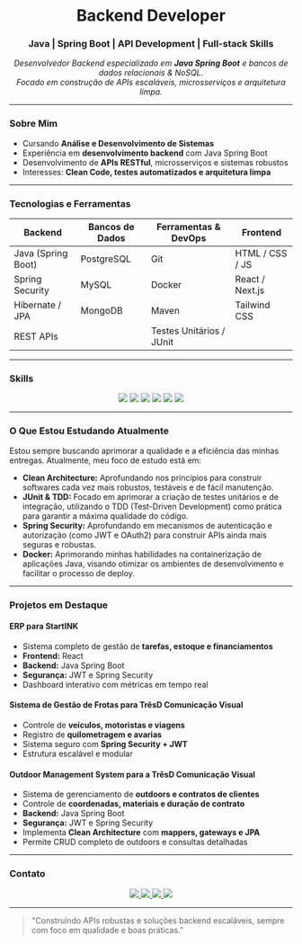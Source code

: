<div align="center">
  <h1>Backend Developer</h1>
  <h3>Java | Spring Boot | API Development | Full-stack Skills</h3>
</div>

<p align="center">
  <em>Desenvolvedor Backend especializado em <strong>Java Spring Boot</strong> e bancos de dados relacionais & NoSQL.<br>
  Focado em construção de APIs escaláveis, microsserviços e arquitetura limpa.</em>
</p>

---

### Sobre Mim

- Cursando **Análise e Desenvolvimento de Sistemas**  
- Experiência em **desenvolvimento backend** com Java Spring Boot  
- Desenvolvimento de **APIs RESTful**, microsserviços e sistemas robustos  
- Interesses: **Clean Code, testes automatizados e arquitetura limpa**

---

### Tecnologias e Ferramentas

| Backend             | Bancos de Dados | Ferramentas & DevOps      | Frontend          |
| ------------------- | --------------- | ------------------------- | ----------------- |
| Java (Spring Boot)  | PostgreSQL      | Git                       | HTML / CSS / JS   |
| Spring Security     | MySQL           | Docker                    | React / Next.js   |
| Hibernate / JPA     | MongoDB         | Maven                     | Tailwind CSS      |
| REST APIs           |                 | Testes Unitários / JUnit  |                   |

---

### Skills

<p align="center">
  <img src="https://img.shields.io/badge/Java-ED8B00?style=for-the-badge&logo=java&logoColor=white"/>
  <img src="https://img.shields.io/badge/Spring Boot-6DB33F?style=for-the-badge&logo=spring&logoColor=white"/>
  <img src="https://img.shields.io/badge/PostgreSQL-316192?style=for-the-badge&logo=postgresql&logoColor=white"/>
  <img src="https://img.shields.io/badge/MySQL-4479A1?style=for-the-badge&logo=mysql&logoColor=white"/>
  <img src="https://img.shields.io/badge/MongoDB-47A248?style=for-the-badge&logo=mongodb&logoColor=white"/>
  <img src="https://img.shields.io/badge/JUnit-25A162?style=for-the-badge&logo=junit5&logoColor=white"/>
</p>

---

### O Que Estou Estudando Atualmente
Estou sempre buscando aprimorar a qualidade e a eficiência das minhas entregas. Atualmente, meu foco de estudo está em:

- **Clean Architecture:** Aprofundando nos princípios para construir softwares cada vez mais robustos, testáveis e de fácil manutenção.
- **JUnit & TDD:** Focado em aprimorar a criação de testes unitários e de integração, utilizando o TDD (Test-Driven Development) como prática para garantir a máxima qualidade do código.
- **Spring Security:** Aprofundando em mecanismos de autenticação e autorização (como JWT e OAuth2) para construir APIs ainda mais seguras e robustas.
- **Docker:** Aprimorando minhas habilidades na containerização de aplicações Java, visando otimizar os ambientes de desenvolvimento e facilitar o processo de deploy.

---

### Projetos em Destaque

#### ERP para StartINK
- Sistema completo de gestão de **tarefas, estoque e financiamentos**  
- **Frontend:** React  
- **Backend:** Java Spring Boot  
- **Segurança:** JWT e Spring Security  
- Dashboard interativo com métricas em tempo real

#### Sistema de Gestão de Frotas para TrêsD Comunicação Visual
- Controle de **veículos, motoristas e viagens**  
- Registro de **quilometragem e avarias**  
- Sistema seguro com **Spring Security + JWT**  
- Estrutura escalável e modular

#### Outdoor Management System para a TrêsD Comunicação Visual
- Sistema de gerenciamento de **outdoors e contratos de clientes**  
- Controle de **coordenadas, materiais e duração de contrato**  
- **Backend:** Java Spring Boot  
- **Segurança:** JWT e Spring Security  
- Implementa **Clean Architecture** com **mappers, gateways e JPA**  
- Permite CRUD completo de outdoors e consultas detalhadas

---

### Contato

<p align="center">
  <a href="https://www.linkedin.com/in/danilo-de-figueiredo-alves-103262327/" target="_blank">
    <img src="https://img.shields.io/badge/LinkedIn-0077B5?style=for-the-badge&logo=linkedin&logoColor=white"/>
  </a>
  <a href="https://github.com/DaniloAlves1902" target="_blank">
    <img src="https://img.shields.io/badge/GitHub-181717?style=for-the-badge&logo=github&logoColor=white"/>
  </a>
  <a href="https://danilo-alves.vercel.app" target="_blank">
    <img src="https://img.shields.io/badge/Website-5A69E0?style=for-the-badge&logo=vercel&logoColor=white"/>
  </a>
  <a href="mailto:danilo.alvess1902@gmail.com" target="_blank">
    <img src="https://img.shields.io/badge/Email-D14836?style=for-the-badge&logo=gmail&logoColor=white"/>
  </a>
</p>

---

> "Construindo APIs robustas e soluções backend escaláveis, sempre com foco em qualidade e boas práticas."
